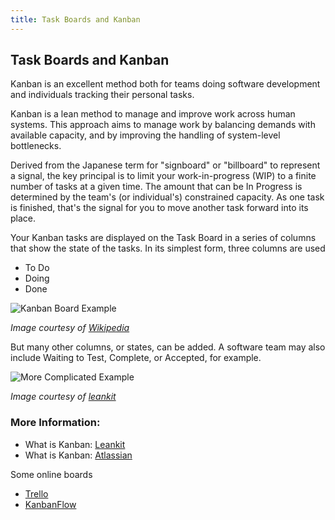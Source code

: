```yaml
---
title: Task Boards and Kanban
---
```

## Task Boards and Kanban
Kanban is an excellent method both for teams doing software development and individuals tracking their personal tasks.

Kanban is a lean method to manage and improve work across human systems. This approach aims to manage work by balancing demands with available capacity, and by improving the handling of system-level bottlenecks.

Derived from the Japanese term for "signboard" or "billboard" to represent a signal, the key principal is to limit your work-in-progress (WIP) to a finite number of tasks at a given time. The amount that can be In Progress is determined by the team's (or individual's) constrained capacity. As one task is finished, that's the signal for you to move another task forward into its place.

Your Kanban tasks are displayed on the Task Board in a series of columns that show the state of the tasks. In its simplest form, three columns are used
- To Do
- Doing 
- Done

![Kanban Board Example](https://upload.wikimedia.org/wikipedia/commons/thumb/d/d3/Simple-kanban-board-.jpg/600px-Simple-kanban-board-.jpg)

*Image courtesy of <a href='https://en.wikipedia.org/wiki/Kanban_board' target='_blank' rel='nofollow'>Wikipedia</a>*

But many other columns, or states, can be added. A software team may also include Waiting to Test, Complete, or Accepted, for example.

![More Complicated Example](https://mktgcdn.leankit.com/uploads/images/general/_2048xAUTO_fit_center-center/1-SmalDevelopmentTeamKanbanBoard-eb79376d.png)

*Image courtesy of <a href='https://leankit.com/learn/kanban/kanban-board-examples-for-development-and-operations/' target='_blank' rel='nofollow'>leankit</a>*

### More Information:
- What is Kanban: <a href='https://leankit.com/learn/kanban/what-is-kanban/' target='_blank' rel='nofollow'>Leankit</a>
- What is Kanban: <a href='https://www.atlassian.com/agile/kanban' target='_blank' rel='nofollow'>Atlassian</a>

Some online boards
- <a href='https://trello.com/' target='_blank' rel='nofollow'>Trello</a>
- <a href='https://kanbanflow.com' target='_blank' rel='nofollow'>KanbanFlow</a>

